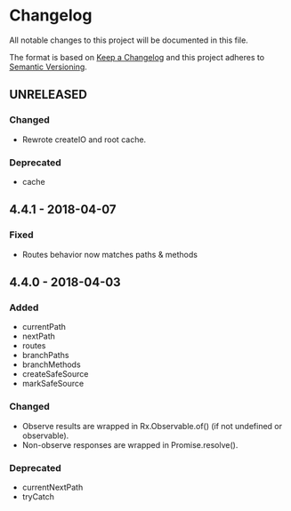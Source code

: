 # Changelog

All notable changes to this project will be documented in this file.

The format is based on [Keep a Changelog](http://keepachangelog.com/en/1.0.0/)
and this project adheres to [Semantic Versioning](http://semver.org/spec/v2.0.0.html).

## UNRELEASED

### Changed

* Rewrote createIO and root cache.

### Deprecated

* cache

## 4.4.1 - 2018-04-07

### Fixed

* Routes behavior now matches paths & methods

## 4.4.0 - 2018-04-03

### Added

* currentPath
* nextPath
* routes
* branchPaths
* branchMethods
* createSafeSource
* markSafeSource

### Changed

* Observe results are wrapped in Rx.Observable.of() (if not undefined or observable).
* Non-observe responses are wrapped in Promise.resolve().

### Deprecated

* currentNextPath
* tryCatch
